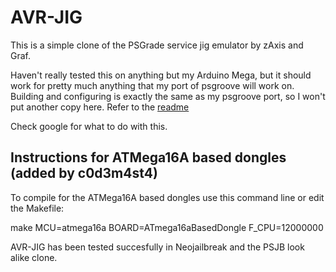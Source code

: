 AVR-JIG
=======

This is a simple clone of the PSGrade service jig emulator by zAxis and Graf.

Haven't really tested this on anything but my Arduino Mega, but it should work for pretty much anything that my port of psgroove will work on. Building and configuring is exactly the same as my psgroove port, so I won't put another copy here. Refer to the [readme](https://github.com/timwu/psgroove/blob/master/README.md)

Check google for what to do with this.



Instructions for ATMega16A based dongles (added by c0d3m4st4)
-------------------------------------------------------------

To compile for the ATMega16A based dongles use this command line or edit the Makefile:

make MCU=atmega16a BOARD=ATmega16aBasedDongle F_CPU=12000000

AVR-JIG has been tested succesfully in Neojailbreak and the PSJB look alike clone.
